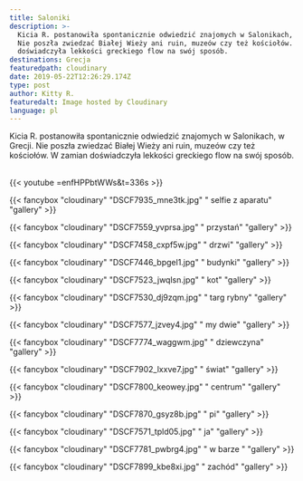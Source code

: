 ```yaml
---
title: Saloniki
description: >-
  Kicia R. postanowiła spontanicznie odwiedzić znajomych w Salonikach, w Grecji.
  Nie poszła zwiedzać Białej Wieży ani ruin, muzeów czy też kościołów. W zamian
  doświadczyła lekkości greckiego flow na swój sposób. 
destinations: Grecja
featuredpath: cloudinary
date: 2019-05-22T12:26:29.174Z
type: post
author: Kitty R.
featuredalt: Image hosted by Cloudinary
language: pl
---
```

Kicia R. postanowiła spontanicznie odwiedzić znajomych w Salonikach, w Grecji. Nie poszła zwiedzać Białej Wieży ani ruin, muzeów czy też kościołów. W zamian doświadczyła lekkości greckiego flow na swój sposób. 



<br>{{< youtube =enfHPPbtWWs&t=336s >}}</br>

{{< fancybox "cloudinary" "DSCF7935_mne3tk.jpg" "  selfie z aparatu" "gallery" >}}

{{< fancybox "cloudinary" "DSCF7559_yvprsa.jpg" "  przystań" "gallery" >}}

{{< fancybox "cloudinary" "DSCF7458_cxpf5w.jpg" "  drzwi" "gallery" >}}

{{< fancybox "cloudinary" "DSCF7446_bpgel1.jpg" "  budynki" "gallery" >}}

{{< fancybox "cloudinary" "DSCF7523_jwqlsn.jpg" "  kot" "gallery" >}}

{{< fancybox "cloudinary" "DSCF7530_dj9zqm.jpg" "  targ rybny" "gallery" >}}

{{< fancybox "cloudinary" "DSCF7577_jzvey4.jpg" "  my dwie" "gallery" >}}

{{< fancybox "cloudinary" "DSCF7774_waggwm.jpg" "  dziewczyna" "gallery" >}}

{{< fancybox "cloudinary" "DSCF7902_lxxve7.jpg" "  świat" "gallery" >}}

{{< fancybox "cloudinary" "DSCF7800_keowey.jpg" "  centrum" "gallery" >}}

{{< fancybox "cloudinary" "DSCF7870_gsyz8b.jpg" "  pi" "gallery" >}}

{{< fancybox "cloudinary" "DSCF7571_tpld05.jpg" "  ja" "gallery" >}}

{{< fancybox "cloudinary" "DSCF7781_pwbrg4.jpg" "  w barze " "gallery" >}}

{{< fancybox "cloudinary" "DSCF7899_kbe8xi.jpg" "  zachód" "gallery" >}}
